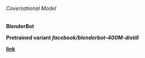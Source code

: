 ###### Coversational Model

**BlenderBot**

**Pretrained variant _facebook/blenderbot-400M-distill_**

**[link](https://huggingface.co/facebook/blenderbot-400M-distill?text=Hey+my+name+is+Julien%21+How+are+you%3F)**